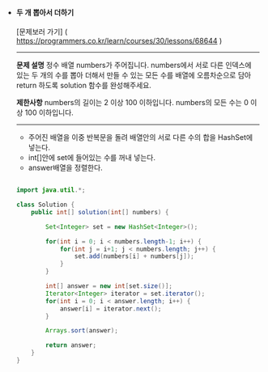+ #### 두 개 뽑아서 더하기

  [문제보러 가기] ( https://programmers.co.kr/learn/courses/30/lessons/68644 )

  -----------------------

  **문제 설명**
  정수 배열 numbers가 주어집니다. 
  numbers에서 서로 다른 인덱스에 있는 두 개의 수를 뽑아 더해서 만들 수 있는 모든 수를 배열에 오름차순으로 담아 return 하도록 solution 함수를 완성해주세요.


  **제한사항**
  numbers의 길이는 2 이상 100 이하입니다.
  numbers의 모든 수는 0 이상 100 이하입니다.

  -----------------------


  + 주어진 배열을 이중 반복문을 돌려 배열안의 서로 다른 수의 합을 HashSet에 넣는다.
  + int[]안에 set에 들어있는 수를 꺼내 넣는다.
  + answer배열을 정렬한다.

  ```java 
  
  import java.util.*;
  
  class Solution {
      public int[] solution(int[] numbers) {
  
          Set<Integer> set = new HashSet<Integer>();
  
          for(int i = 0; i < numbers.length-1; i++) {
              for(int j = i+1; j < numbers.length; j++) {
                  set.add(numbers[i] + numbers[j]);
              }
          }
  
          int[] answer = new int[set.size()];
          Iterator<Integer> iterator = set.iterator();
          for(int i = 0; i < answer.length; i++) {
              answer[i] = iterator.next();
          }
  
          Arrays.sort(answer);
  
          return answer;
      }
  }
  
  
  ```